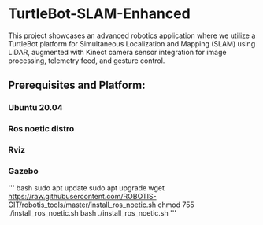 # TurtleBot-SLAM-Enhanced
This project showcases an advanced robotics application where we utilize a TurtleBot platform for Simultaneous Localization and Mapping (SLAM) using LiDAR, augmented with Kinect camera sensor integration for image processing, telemetry feed, and gesture control.
## Prerequisites and Platform:
### Ubuntu 20.04
### Ros noetic distro
### Rviz
### Gazebo
''' bash
sudo apt update
sudo apt upgrade
wget https://raw.githubusercontent.com/ROBOTIS-GIT/robotis_tools/master/install_ros_noetic.sh
chmod 755 ./install_ros_noetic.sh 
bash ./install_ros_noetic.sh
'''
